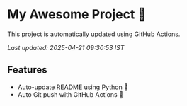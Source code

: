 # My Awesome Project 🚀

This project is automatically updated using GitHub Actions.

_Last updated: 2025-04-21 09:30:53 IST_

## Features
- Auto-update README using Python 🐍
- Auto Git push with GitHub Actions 🤖

